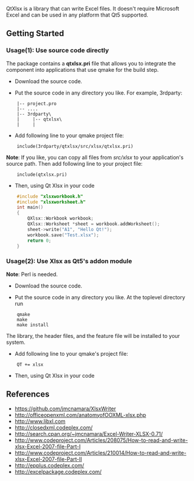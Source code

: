 QtXlsx is a library that can write Excel files. It doesn't require Microsoft Excel and can be used in any platform that Qt5 supported.

## Getting Started

### Usage(1): Use source code directly

The package contains a **qtxlsx.pri** file that allows you to integrate the component into applications that use qmake for the build step.

* Download the source code.

* Put the source code in any directory you like. For example, 3rdparty:

```
    |-- project.pro
    |-- ....
    |-- 3rdparty\
    |     |-- qtxlsx\
    |     |
```

* Add following line to your qmake project file:

```
    include(3rdparty/qtxlsx/src/xlsx/qtxlsx.pri)
```

**Note**: If you like, you can copy all files from *src/xlsx* to your application's source path. Then add following line to your project file:

```
    include(qtxlsx.pri)
```

* Then, using Qt Xlsx in your code

```cpp
    #include "xlsxworkbook.h"
    #include "xlsxworksheet.h"
    int main()
    {
        QXlsx::Workbook workbook;
        QXlsx::Worksheet *sheet = workbook.addWorksheet();
        sheet->write("A1", "Hello Qt!");
        workbook.save("Test.xlsx");
        return 0;
    }
```

### Usage(2): Use Xlsx as Qt5's addon module

**Note**: Perl is needed.

* Download the source code.

* Put the source code in any directory you like. At the toplevel directory run

```
    qmake
    make
    make install
```

The library, the header files, and the feature file will be installed to your system.

* Add following line to your qmake's project file:

```
    QT += xlsx
```

* Then, using Qt Xlsx in your code

## References

* https://github.com/jmcnamara/XlsxWriter
* http://officeopenxml.com/anatomyofOOXML-xlsx.php
* http://www.libxl.com
* http://closedxml.codeplex.com/
* http://search.cpan.org/~jmcnamara/Excel-Writer-XLSX-0.71/
* http://www.codeproject.com/Articles/208075/How-to-read-and-write-xlsx-Excel-2007-file-Part-I
* http://www.codeproject.com/Articles/210014/How-to-read-and-write-xlsx-Excel-2007-file-Part-II
* http://epplus.codeplex.com/
* http://excelpackage.codeplex.com/
